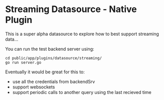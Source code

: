 # Streaming Datasource - Native Plugin

This is a super alpha datasource to explore how to best support streaming data...


You can run the test backend server using:

```
cd public/app/plugins/datasource/streaming/
go run server.go
```

Eventually it would be great for this to:
* use all the credentials from backendSrv
* support websockets
* support periodic calls to another query using the last recieved time
